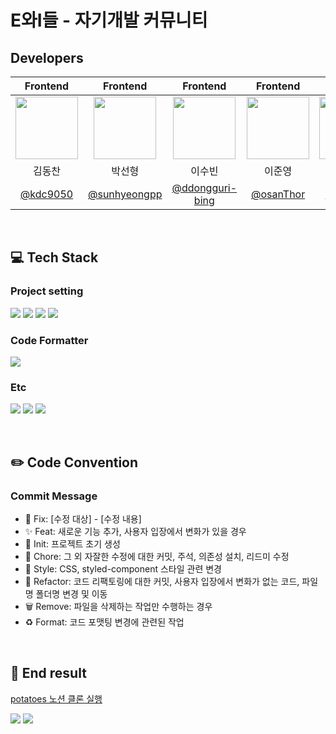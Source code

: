 # E와I들 - 자기개발 커뮤니티

## Developers
|Frontend|Frontend|Frontend|Frontend|Frontend|
|:----:|:----:|:----:|:----:|:----:|
|<img src="https://github.com/user-attachments/assets/5da96811-cf1c-4a90-b8d0-f32a2c963d63"  width="100"/> | <img src="https://github.com/user-attachments/assets/72e19e75-5d88-453e-9dbf-66d8cfff57b4"  width="100"/> | <img src='https://github.com/user-attachments/assets/9fe42332-5c5f-4992-90ed-a3250b445e5a'  width="100"/> | <img src="https://github.com/user-attachments/assets/ecfdea20-5919-4044-af7b-d034f8e01ce7"  width="100"/> | <img src="https://github.com/user-attachments/assets/ff874a01-a97b-45b0-ac65-44c4c6ef1d7f"  width="100"/> |
|김동찬|박선형|이수빈|이준영|정현승|
|[@kdc9050](https://github.com/kdc9050)|[@sunhyeongpp](https://github.com/sunhyeongpp)|[@ddongguri-bing](https://github.com/ddongguri-bing)|[@osanThor](https://github.com/osanThor)|[@denshou](https://github.com/denshou)|

<br/>

## 💻 Tech Stack
### Project setting
  
  <img src="https://img.shields.io/badge/npm-CB3837?style=for-the-badge&logo=npm&logoColor=white"> <img src="https://img.shields.io/badge/HTML-E34F26?style=for-the-badge&logo=html5&logoColor=white"> <img src="https://img.shields.io/badge/CSS-1572B6?style=for-the-badge&logo=css3&logoColor=white"> <img src="https://img.shields.io/badge/JavaScript-F7DF1E?style=for-the-badge&logo=javascript&logoColor=black">

### Code Formatter

  <img src="https://img.shields.io/badge/prettier-F7B93E?style=for-the-badge&logo=prettier&logoColor=black">


### Etc
  <img src="https://img.shields.io/badge/notion-000000?style=for-the-badge&logo=notion&logoColor=white"> <img src="https://img.shields.io/badge/slack-4A154B?style=for-the-badge&logo=slack&logoColor=white"> <img src="https://img.shields.io/badge/github-181717?style=for-the-badge&logo=github&logoColor=white">

<br/>

## ✏️ Code Convention 
### Commit Message
- 🚨 Fix: [수정 대상] - [수정 내용]
- ✨ Feat: 새로운 기능 추가, 사용자 입장에서 변화가 있을 경우
- 🎉 Init: 프로젝트 초기 생성
- 📝 Chore: 그 외 자잘한 수정에 대한 커밋, 주석, 의존성 설치, 리드미 수정
- 💄 Style: CSS, styled-component 스타일 관련 변경
- 🔨 Refactor: 코드 리팩토링에 대한 커밋, 사용자 입장에서 변화가 없는 코드, 파일명 폴더명 변경 및 이동 
- 🗑️ Remove: 파일을 삭제하는 작업만 수행하는 경우
- ♻️ Format: 코드 포맷팅 변경에 관련된 작업

<br/>

## 🏅 End result 

[potatoes 노션 클론 실행](https://ddongguri-bing.github.io/Potatoes/) 


<img src="https://github.com/user-attachments/assets/9ec8e780-8fee-4d4f-8da1-f2154d25c245"/>
<img src="https://github.com/user-attachments/assets/369ef549-1462-4f26-b990-a04ec1208c13"/>
